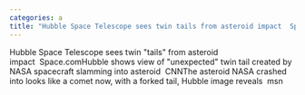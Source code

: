 ```yaml
---
categories: a
title: "Hubble Space Telescope sees twin tails from asteroid impact  Spacecom"
---
```

Hubble Space Telescope sees twin "tails" from asteroid impact&nbsp;&nbsp;Space.comHubble shows view of "unexpected" twin tail created by NASA spacecraft slamming into asteroid&nbsp;&nbsp;CNNThe asteroid NASA crashed into looks like a comet now, with a forked tail, Hubble image reveals&nbsp;&nbsp;msn